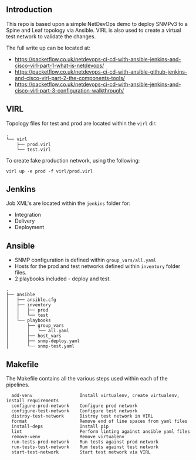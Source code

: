 ## Introduction
This repo is based upon a simple NetDevOps demo to deploy SNMPv3 to a Spine and Leaf topology via Ansible.
VIRL is also used to create a virtual test network to validate the changes.

The full write up can be located at:
* https://packetflow.co.uk/netdevops-ci-cd-with-ansible-jenkins-and-cisco-virl-part-1-what-is-netdevops/
* https://packetflow.co.uk/netdevops-ci-cd-with-ansible-github-jenkins-and-cisco-virl-part-2-the-components-tools/
* https://packetflow.co.uk/netdevops-ci-cd-with-ansible-jenkins-and-cisco-virl-part-3-configuration-walkthrough/

## VIRL
Topology files for test and prod are located within the `virl` dir.
```
.
└── virl
    ├── prod.virl
    └── test.virl
```
To create fake production network, using the following:
```
virl up -e prod -f virl/prod.virl
```

## Jenkins
Job XML's are located within the `jenkins` folder for:
* Integration
* Delivery
* Deployment

## Ansible
* SNMP configuration is defined within `group_vars/all.yaml`
* Hosts for the prod and test networks defined within `inventory` folder files.
* 2 playbooks included - deploy and test.

```
.
├── ansible
│   ├── ansible.cfg
│   ├── inventory
│   │   ├── prod
│   │   └── test
│   └── playbooks
│       ├── group_vars
│       │   └── all.yaml
│       ├── host_vars
│       ├── snmp-deploy.yaml
│       └── snmp-test.yaml
```

## Makefile
The Makefile contains all the various steps used within each of the pipelines.
```
  add-venv                  Install virtualenv, create virtualenv, install requirements
  configure-prod-network    Configure prod network
  configure-test-network    Configure test network
  distroy-test-network      Distroy test network in VIRL
  format                    Remove end of line spaces from yaml files
  install-deps              Install pip
  lint                      Perform linting against ansible yaml files
  remove-venv               Remove virtualenv
  run-tests-prod-network    Run tests against prod network
  run-tests-test-network    Rum tests against test network
  start-test-network        Start test network via VIRL
```

